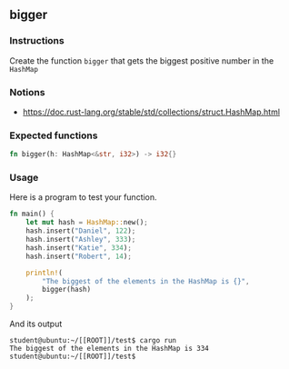 ## bigger

### Instructions
Create the function `bigger` that gets the biggest positive number in the `HashMap`

### Notions

- https://doc.rust-lang.org/stable/std/collections/struct.HashMap.html

### Expected functions

```rust
fn bigger(h: HashMap<&str, i32>) -> i32{}
```

### Usage

Here is a program to test your function.

```rust
fn main() {
    let mut hash = HashMap::new();
    hash.insert("Daniel", 122);
    hash.insert("Ashley", 333);
    hash.insert("Katie", 334);
    hash.insert("Robert", 14);

    println!(
        "The biggest of the elements in the HashMap is {}",
        bigger(hash)
    );
}
```

And its output

```console
student@ubuntu:~/[[ROOT]]/test$ cargo run
The biggest of the elements in the HashMap is 334
student@ubuntu:~/[[ROOT]]/test$
```
